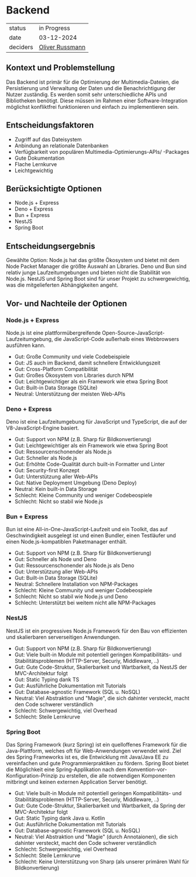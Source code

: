# Backend

|          |                                                            |
| -------- | ---------------------------------------------------------- |
| status   | in Progress                                                |
| date     | 03-12-2024                                                 |
| deciders | [Oliver Russmann](https://github.com/orussmann) |

## Kontext und Problemstellung

Das Backend ist primär für die Optimierung der Multimedia-Dateien, die Persistierung und Verwaltung der Daten und die Benachrichtigung 
der Nutzer zuständig.
Es werden somit sehr unterschiedliche APIs und Bibliotheken benötigt.
Diese müssen im Rahmen einer Software-Integration möglichst konfliktfrei funktionieren und einfach zu implementieren sein.

## Entscheidungsfaktoren

- Zugriff auf das Dateisystem
- Anbindung an relationale Datenbanken
- Verfügbarkeit von populären Multimedia-Optimierungs-APIs/ -Packages
- Gute Dokumentation
- Flache Lernkurve
- Leichtgewichtig

## Berücksichtigte Optionen

- Node.js + Express
- Deno + Express
- Bun + Express
- NestJS
- Spring Boot

## Entscheidungsergebnis

Gewählte Option: Node.js hat das größte Ökosystem und bietet mit dem Node Packet Manager die größte Auswahl an Libraries. Deno und Bun sind relativ junge Laufzeitumgebungen und bieten nicht die Stabilität von Node.js. NestJS und Spring Boot sind für unser Projekt zu schwergewichtig, was die mitgelieferten Abhängigkeiten angeht.

## Vor- und Nachteile der Optionen

### Node.js + Express
Node.js ist eine plattformübergreifende Open-Source-JavaScript-Laufzeitumgebung, die JavaScript-Code außerhalb eines Webbrowsers ausführen kann.

- Gut: Große Community und viele Codebeispiele
- Gut: JS auch im Backend, damit schnellere Entwicklungszeit
- Gut: Cross-Platform Compatibilität
- Gut: Großes Ökosystem von Libraries durch NPM
- Gut: Leichtgewichtiger als ein Framework wie etwa Spring Boot
- Gut: Built-in Data Storage (SQLite)
- Neutral: Unterstützung der meisten Web-APIs

### Deno + Express
Deno ist eine Laufzeitumgebung für JavaScript und TypeScript, die auf der V8-JavaScript-Engine basiert.

- Gut: Support von NPM (z.B. Sharp für Bildkonvertierung)
- Gut: Leichtgewichtiger als ein Framework wie etwa Spring Boot
- Gut: Ressourcenschonender als Node.js
- Gut: Schneller als Node.js
- Gut: Erhöhte Code-Qualität durch built-in Formatter und Linter
- Gut: Security-first Konzept
- Gut: Unterstützung aller Web-APIs
- Gut: Native Deployment Umgebung (Deno Deploy)
- Neutral: Kein built-in Data Storage
- Schlecht: Kleine Community und weniger Codebeospiele
- Schlecht: Nicht so stabil wie Node.js

### Bun + Express
Bun ist eine All-in-One-JavaScript-Laufzeit und ein Toolkit, das auf Geschwindigkeit ausgelegt ist und einen Bundler, einen Testläufer und einen Node.js-kompatiblen Paketmanager enthält.

- Gut: Support von NPM (z.B. Sharp für Bildkonvertierung)
- Gut: Schneller als Node und Deno
- Gut: Ressourcenschonender als Node.js als Deno
- Gut: Unterstützung aller Web-APIs
- Gut: Built-in Data Storage (SQLite)
- Neutral: Schnellere Installation von NPM-Packages
- Schlecht: Kleine Community und weniger Codebeospiele
- Schlecht: Nicht so stabil wie Node.js und Deno
- Schlecht: Unterstützt bei weitem nicht alle NPM-Packages

### NestJS
NestJS ist ein progressives Node.js Framework für den Bau von effizienten und skalierbaren serverseitigen Anwendungen.

- Gut: Support von NPM (z.B. Sharp für Bildkonvertierung)
- Gut: Viele built-in Module mit potentiell geringen Kompatibilitäts- und Stabilitätsproblemen (HTTP-Server, Securiy, Middleware, ..) 
- Gut: Gute Code-Struktur, Skalierbarkeit und Wartbarkeit, da NestJS der MVC-Architektur folgt
- Gut: Static Typing dank TS
- Gut: Ausführliche Dokumentation mit Tutorials
- Gut: Database-agnostic Framework (SQL u. NoSQL)
- Neutral: Viel Abstraktion und "Magie", die sich dahinter versteckt, macht den Code schwerer verständlich
- Schlecht: Schwergewichtig, viel Overhead
- Schlecht: Steile Lernkrurve

### Spring Boot
Das Spring Framework (kurz Spring) ist ein quelloffenes Framework für die Java-Plattform, welches oft für Web-Anwendungen verwendet wird. Ziel des Spring Frameworks ist es, die Entwicklung mit Java/Java EE zu vereinfachen und gute Programmierpraktiken zu fördern.
Spring Boot bietet die Möglichkeit eine Spring-Applikation nach dem Konvention-vor-Konfiguration-Prinzip zu erstellen, die alle notwendigen Komponenten mitbringt und keinen externen Application Server benötigt.

- Gut: Viele built-in Module mit potentiell geringen Kompatibilitäts- und Stabilitätsproblemen (HTTP-Server, Securiy, Middleware, ..) 
- Gut: Gute Code-Struktur, Skalierbarkeit und Wartbarkeit, da Spring der MVC-Architektur folgt
- Gut: Static Typing dank Java u. Kotlin
- Gut: Ausführliche Dokumentation mit Tutorials
- Gut: Database-agnostic Framework (SQL u. NoSQL)
- Neutral: Viel Abstraktion und "Magie" (durch Annotaionen), die sich dahinter versteckt, macht den Code schwerer verständlich
- Schlecht: Schwergewichtig, viel Overhead
- Schlecht: Steile Lernkrurve
- Schlecht: Keine Unterstützung von Sharp (als unserer primären Wahl für Bildkonvertierung)
